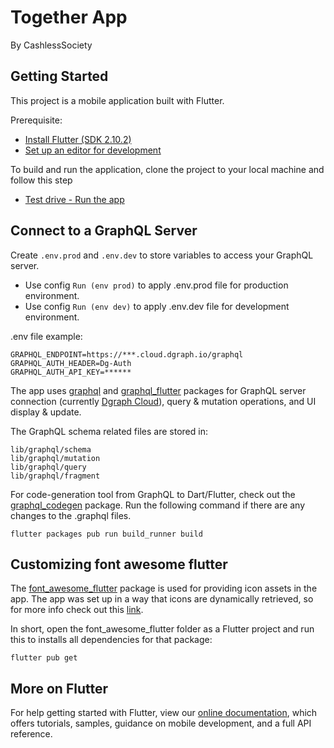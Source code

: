 # Together App

By CashlessSociety

## Getting Started

This project is a mobile application built with Flutter.

Prerequisite:

- [Install Flutter (SDK 2.10.2)](https://docs.flutter.dev/get-started/install)
- [Set up an editor for development](https://docs.flutter.dev/get-started/editor)

To build and run the application, clone the project to your local machine and
follow this step 

- [Test drive - Run the app](https://docs.flutter.dev/get-started/test-drive?tab=androidstudio)

## Connect to a GraphQL Server
Create `.env.prod` and `.env.dev` to store variables to access your GraphQL server. 

- Use config `Run (env prod)` to apply .env.prod file for production environment.
- Use config `Run (env dev)` to apply .env.dev file for development environment.

.env file example:

    GRAPHQL_ENDPOINT=https://***.cloud.dgraph.io/graphql
    GRAPHQL_AUTH_HEADER=Dg-Auth
    GRAPHQL_AUTH_API_KEY=******

The app uses [graphql](https://pub.dev/packages/graphql) and
[graphql_flutter](https://pub.dev/packages/graphql_flutter)
packages for GraphQL server connection (currently
[Dgraph Cloud](https://cloud.dgraph.io/)), query & mutation operations,
and UI display & update.      

The GraphQL schema related files are stored in:
    
    lib/graphql/schema
    lib/graphql/mutation
    lib/graphql/query
    lib/graphql/fragment

For code-generation tool from GraphQL to Dart/Flutter, check out 
the [graphql_codegen](https://pub.dev/packages/graphql_codegen) package.
Run the following command if there are any changes to the .graphql files.

    flutter packages pub run build_runner build

## Customizing font awesome flutter
The [font_awesome_flutter](https://pub.dev/packages/font_awesome_flutter) package is used for providing icon assets in the app.
The app was set up in a way that icons are dynamically retrieved, so for more info 
check out this [link](https://pub.dev/packages/font_awesome_flutter#customizing-font-awesome-flutter).

In short, open the font_awesome_flutter folder as a Flutter project and run this to installs all dependencies for that package:
    
    flutter pub get

## More on Flutter
For help getting started with Flutter, view our
[online documentation](https://flutter.dev/docs), which offers tutorials,
samples, guidance on mobile development, and a full API reference.
